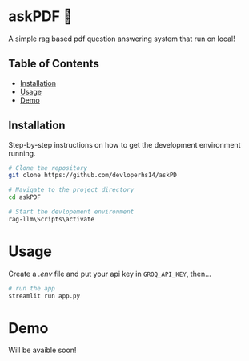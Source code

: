 # askPDF 📄
A simple rag based pdf question answering system that run on local!

## Table of Contents

- [Installation](#installation)
- [Usage](#usage)
- [Demo](#demo)
## Installation

Step-by-step instructions on how to get the development environment running.

```sh
# Clone the repository
git clone https://github.com/devloperhs14/askPD

# Navigate to the project directory
cd askPDF

# Start the devlopement environment
rag-llm\Scripts\activate
```


# Usage
Create a *.env* file and put your api key in `GROQ_API_KEY`, then...
```sh
# run the app
streamlit run app.py
```

# Demo
Will be avaible soon!



